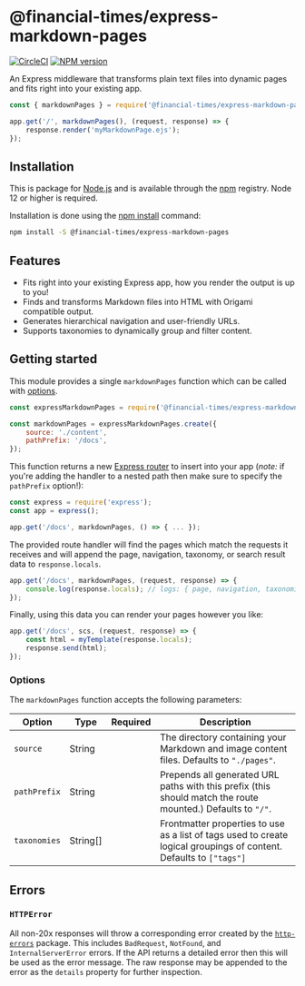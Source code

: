 # @financial-times/express-markdown-pages

[![CircleCI](https://img.shields.io/circleci/project/github/Financial-Times/express-markdown-pages/main.svg)](https://circleci.com/gh/Financial-Times/express-markdown-pages) [![NPM version](https://img.shields.io/npm/v/@financial-times/express-markdown-pages.svg)](https://www.npmjs.com/package/@financial-times/express-markdown-pages)

An Express middleware that transforms plain text files into dynamic pages and fits right into your existing app.

```js
const { markdownPages } = require('@financial-times/express-markdown-pages');

app.get('/', markdownPages(), (request, response) => {
	response.render('myMarkdownPage.ejs');
});
```

[1]: https://github.com/Financial-Times/biz-ops-api#api

## Installation

This is package for [Node.js] and is available through the [npm] registry. Node 12 or higher is required.

Installation is done using the [npm install] command:

```bash
npm install -S @financial-times/express-markdown-pages
```

[node.js]: https://nodejs.org/
[npm]: http://npmjs.com/
[npm install]: https://docs.npmjs.com/getting-started/installing-npm-packages-locally

## Features

-   Fits right into your existing Express app, how you render the output is up to you!
-   Finds and transforms Markdown files into HTML with Origami compatible output.
-   Generates hierarchical navigation and user-friendly URLs.
-   Supports taxonomies to dynamically group and filter content.

## Getting started

This module provides a single `markdownPages` function which can be called with [options](#options).

```js
const expressMarkdownPages = require('@financial-times/express-markdown-pages');

const markdownPages = expressMarkdownPages.create({
	source: './content',
	pathPrefix: '/docs',
});
```

This function returns a new [Express router] to insert into your app (_note:_ if you're adding the handler to a nested path then make sure to specify the `pathPrefix` option!):

```js
const express = require('express');
const app = express();

app.get('/docs', markdownPages, () => { ... });
```

The provided route handler will find the pages which match the requests it receives and will append the page, navigation, taxonomy, or search result data to `response.locals`.

```js
app.get('/docs', markdownPages, (request, response) => {
	console.log(response.locals); // logs: { page, navigation, taxonomies, results }
});
```

Finally, using this data you can render your pages however you like:

```js
app.get('/docs', scs, (request, response) => {
	const html = myTemplate(response.locals);
	response.send(html);
});
```

[express router]: https://expressjs.com/en/4x/api.html#express.router

### Options

The `markdownPages` function accepts the following parameters:

| Option       | Type     | Required | Description                                                                                                         |
| ------------ | -------- | -------- | ------------------------------------------------------------------------------------------------------------------- |
| `source`     | String   |          | The directory containing your Markdown and image content files. Defaults to `"./pages"`.                            |
| `pathPrefix` | String   |          | Prepends all generated URL paths with this prefix (this should match the route mounted.) Defaults to `"/"`.         |
| `taxonomies` | String[] |          | Frontmatter properties to use as a list of tags used to create logical groupings of content. Defaults to `["tags"]` |

## Errors

### `HTTPError`

All non-20x responses will throw a corresponding error created by the [`http-errors`](https://www.npmjs.com/package/http-errors) package. This includes `BadRequest`, `NotFound`, and `InternalServerError` errors. If the API returns a detailed error then this will be used as the error message. The raw response may be appended to the error as the `details` property for further inspection.

